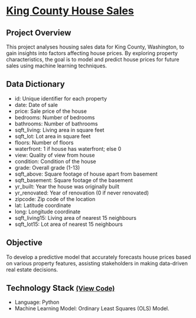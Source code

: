 # [King County House Sales](../c.Jupyter%20Notebooks/King%20County%20House%20Sales.ipynb)


## Project Overview
This project analyses housing sales data for King County, Washington, to gain insights into factors affecting house 
prices. By exploring property characteristics, the goal is to model and predict house prices for future sales using 
machine learning techniques.

## Data Dictionary
- id: Unique identifier for each property
- date: Date of sale
- price: Sale price of the house
- bedrooms: Number of bedrooms
- bathrooms: Number of bathrooms
- sqft_living: Living area in square feet
- sqft_lot: Lot area in square feet
- floors: Number of floors
- waterfront: 1 if house has waterfront; else 0
- view: Quality of view from house
- condition: Condition of the house
- grade: Overall grade (1-13)
- sqft_above: Square footage of house apart from basement
- sqft_basement: Square footage of the basement
- yr_built: Year the house was originally built
- yr_renovated: Year of renovation (0 if never renovated)
- zipcode: Zip code of the location
- lat: Latitude coordinate
- long: Longitude coordinate
- sqft_living15: Living area of nearest 15 neighbours
- sqft_lot15: Lot area of nearest 15 neighbours

## Objective 
To develop a predictive model that accurately forecasts house prices based on various property features, assisting 
stakeholders in making data-driven real estate decisions.

## Technology Stack <small>[(View Code)](../c.Jupyter%20Notebooks/King%20County%20House%20Sales.ipynb)</small>
- Language: Python
- Machine Learning Model: Ordinary Least Squares (OLS) Model.
